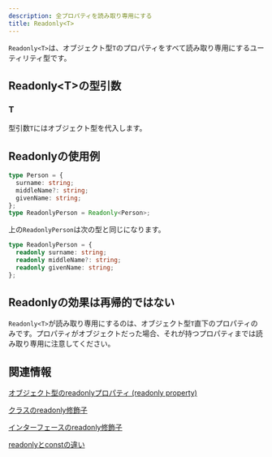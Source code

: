 ```yaml
---
description: 全プロパティを読み取り専用にする
title: Readonly<T>
---
```


`Readonly<T>`は、オブジェクト型`T`のプロパティをすべて読み取り専用にするユーティリティ型です。

## Readonly&lt;T>の型引数

### T

型引数`T`にはオブジェクト型を代入します。

## Readonlyの使用例

```typescript
type Person = {
  surname: string;
  middleName?: string;
  givenName: string;
};
type ReadonlyPerson = Readonly<Person>;
```

上の`ReadonlyPerson`は次の型と同じになります。

```typescript
type ReadonlyPerson = {
  readonly surname: string;
  readonly middleName?: string;
  readonly givenName: string;
};
```

## Readonlyの効果は再帰的ではない

`Readonly<T>`が読み取り専用にするのは、オブジェクト型`T`直下のプロパティのみです。プロパティがオブジェクトだった場合、それが持つプロパティまでは読み取り専用に注意してください。

## 関連情報

[オブジェクト型のreadonlyプロパティ (readonly property)](../../values-types-variables/object/readonly-property.md)

[クラスのreadonly修飾子](../../object-oriented/class/readonly-modifier-in-classes.md)

[インターフェースのreadonly修飾子](../../object-oriented/interface/readonly-modifier-in-interfaces.md)

[readonlyとconstの違い](../../values-types-variables/object/readonly-vs-const.md)
